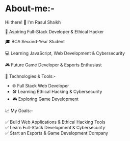 # About-me:-

 Hi there! 👋 I'm Rasul Shaikh

🚀 Aspiring Full-Stack Developer & Ethical Hacker 

🎓 BCA Second-Year Student 

💻 Learning JavaScript, Web Development & Cybersecurity  

🎮 Future Game Developer & Esports Enthusiast 



 🔧 Technologies & Tools:-
- 🌐 Full Stack Web Developer
- 🛠️ Learning Ethical Hacking & Cybersecurity
- 🎮 Exploring Game Development


 
 📈 My Goals:-
 
✅ Build Web Applications & Ethical Hacking Tools  
✅ Learn Full-Stack Development & Cybersecurity  
✅ Start an Esports & Game Development Company  

